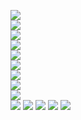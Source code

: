 ![](https://github.com/yaim0425/zzzYAIM0425-0200-armors-with-immunity/raw/main/Doc/factorioplus/Screenshot%20(1).png)  
![](https://github.com/yaim0425/zzzYAIM0425-0200-armors-with-immunity/raw/main/Doc/factorioplus/Screenshot%20(2).png)  
![](https://github.com/yaim0425/zzzYAIM0425-0200-armors-with-immunity/raw/main/Doc/factorioplus/Screenshot%20(3).png)  
![](https://github.com/yaim0425/zzzYAIM0425-0200-armors-with-immunity/raw/main/Doc/factorioplus/Screenshot%20(4).png)  
![](https://github.com/yaim0425/zzzYAIM0425-0200-armors-with-immunity/raw/main/Doc/factorioplus/Screenshot%20(5).png)  
![](https://github.com/yaim0425/zzzYAIM0425-0200-armors-with-immunity/raw/main/Doc/factorioplus/Screenshot%20(6).png)  
![](https://github.com/yaim0425/zzzYAIM0425-0200-armors-with-immunity/raw/main/Doc/factorioplus/Screenshot%20(7).png)  
![](https://github.com/yaim0425/zzzYAIM0425-0200-armors-with-immunity/raw/main/Doc/factorioplus/Screenshot%20(8).png)  
![](https://github.com/yaim0425/zzzYAIM0425-0200-armors-with-immunity/raw/main/Doc/factorioplus/Screenshot%20(9).png)  
![](https://github.com/yaim0425/zzzYAIM0425-0200-armors-with-immunity/raw/main/Doc/factorioplus/Screenshot%20(10).png)
![](https://github.com/yaim0425/zzzYAIM0425-0200-armors-with-immunity/raw/main/Doc/factorioplus/Screenshot%20(11).png)
![](https://github.com/yaim0425/zzzYAIM0425-0200-armors-with-immunity/raw/main/Doc/factorioplus/Screenshot%20(12).png)
![](https://github.com/yaim0425/zzzYAIM0425-0200-armors-with-immunity/raw/main/Doc/factorioplus/Screenshot%20(13).png)
![](https://github.com/yaim0425/zzzYAIM0425-0200-armors-with-immunity/raw/main/Doc/factorioplus/Screenshot%20(14).png)
